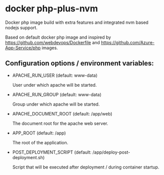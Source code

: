 docker php-plus-nvm
===================

Docker php image build with extra features and integrated nvm based
nodejs support.

Based on default docker php image and inspired by
https://github.com/webdevops/Dockerfile and
https://github.com/Azure-App-Service/php images.


Configuration options / environment variables:
----------------------------------------------

* APACHE_RUN_USER (default: www-data)

  User under which apache will be started.
  

* APACHE_RUN_GROUP (default: www-data)

  Group under which apache will be started.


* APACHE_DOCUMENT_ROOT (default: /app/web)

  The document root for the apache web server.


* APP_ROOT (default: /app)

  The root of the application.


* POST_DEPLOYMENT_SCRIPT (default: /app/deploy-post-deployment.sh)

  Script that will be executed after deployment / during container
  startup.
